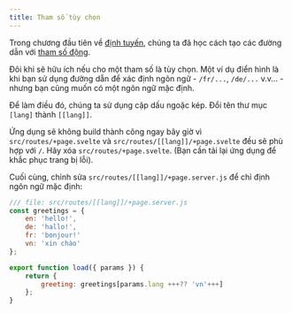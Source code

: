 ```yaml
---
title: Tham số tùy chọn
---
```


Trong chương đầu tiên về [định tuyến](/tutorial/pages), chúng ta đã học cách tạo các đường dẫn với [tham số động](/tutorial/params).

Đôi khi sẽ hữu ích nếu cho một tham số là tùy chọn. Một ví dụ điển hình là khi bạn sử dụng đường dẫn để xác định ngôn ngữ - `/fr/...`, `/de/...` v.v... - nhưng bạn cũng muốn có một ngôn ngữ mặc định.

Để làm điều đó, chúng ta sử dụng cặp dấu ngoặc kép. Đổi tên thư mục `[lang]` thành `[[lang]]`.

Ứng dụng sẽ không build thành công ngay bây giờ vì `src/routes/+page.svelte` và `src/routes/[[lang]]/+page.svelte` đều sẽ phù hợp với `/`. Hãy xóa `src/routes/+page.svelte`. (Bạn cần tải lại ứng dụng để khắc phục trang bị lỗi).

Cuối cùng, chỉnh sửa `src/routes/[[lang]]/+page.server.js` để chỉ định ngôn ngữ mặc định:


```js
/// file: src/routes/[[lang]]/+page.server.js
const greetings = {
	en: 'hello!',
	de: 'hallo!',
	fr: 'bonjour!'
	vn: 'xin chào'
};

export function load({ params }) {
	return {
		greeting: greetings[params.lang +++?? 'vn'+++]
	};
}
```
